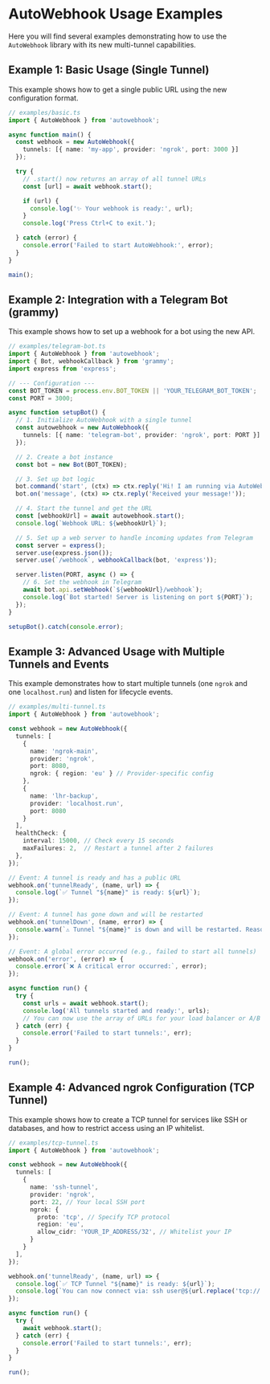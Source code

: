 # AutoWebhook Usage Examples

Here you will find several examples demonstrating how to use the `AutoWebhook` library with its new multi-tunnel capabilities.

## Example 1: Basic Usage (Single Tunnel)

This example shows how to get a single public URL using the new configuration format.

```typescript
// examples/basic.ts
import { AutoWebhook } from 'autowebhook';

async function main() {
  const webhook = new AutoWebhook({
    tunnels: [{ name: 'my-app', provider: 'ngrok', port: 3000 }]
  });

  try {
    // .start() now returns an array of all tunnel URLs
    const [url] = await webhook.start();

    if (url) {
      console.log('✨ Your webhook is ready:', url);
    }
    console.log('Press Ctrl+C to exit.');

  } catch (error) { 
    console.error('Failed to start AutoWebhook:', error);
  }
}

main();
```

## Example 2: Integration with a Telegram Bot (grammy)

This example shows how to set up a webhook for a bot using the new API.

```typescript
// examples/telegram-bot.ts
import { AutoWebhook } from 'autowebhook';
import { Bot, webhookCallback } from 'grammy';
import express from 'express';

// --- Configuration ---
const BOT_TOKEN = process.env.BOT_TOKEN || 'YOUR_TELEGRAM_BOT_TOKEN';
const PORT = 3000;

async function setupBot() {
  // 1. Initialize AutoWebhook with a single tunnel
  const autowebhook = new AutoWebhook({
    tunnels: [{ name: 'telegram-bot', provider: 'ngrok', port: PORT }]
  });

  // 2. Create a bot instance
  const bot = new Bot(BOT_TOKEN);

  // 3. Set up bot logic
  bot.command('start', (ctx) => ctx.reply('Hi! I am running via AutoWebhook!'));
  bot.on('message', (ctx) => ctx.reply('Received your message!'));

  // 4. Start the tunnel and get the URL
  const [webhookUrl] = await autowebhook.start();
  console.log(`Webhook URL: ${webhookUrl}`);

  // 5. Set up a web server to handle incoming updates from Telegram
  const server = express();
  server.use(express.json());
  server.use(`/webhook`, webhookCallback(bot, 'express'));

  server.listen(PORT, async () => {
    // 6. Set the webhook in Telegram
    await bot.api.setWebhook(`${webhookUrl}/webhook`);
    console.log(`Bot started! Server is listening on port ${PORT}`);
  });
}

setupBot().catch(console.error);
```

## Example 3: Advanced Usage with Multiple Tunnels and Events

This example demonstrates how to start multiple tunnels (one `ngrok` and one `localhost.run`) and listen for lifecycle events.

```typescript
// examples/multi-tunnel.ts
import { AutoWebhook } from 'autowebhook';

const webhook = new AutoWebhook({
  tunnels: [
    {
      name: 'ngrok-main',
      provider: 'ngrok',
      port: 8080,
      ngrok: { region: 'eu' } // Provider-specific config
    },
    {
      name: 'lhr-backup',
      provider: 'localhost.run',
      port: 8080
    }
  ],
  healthCheck: {
    interval: 15000, // Check every 15 seconds
    maxFailures: 2,  // Restart a tunnel after 2 failures
  },
});

// Event: A tunnel is ready and has a public URL
webhook.on('tunnelReady', (name, url) => {
  console.log(`✅ Tunnel "${name}" is ready: ${url}`);
});

// Event: A tunnel has gone down and will be restarted
webhook.on('tunnelDown', (name, error) => {
  console.warn(`⚠️ Tunnel "${name}" is down and will be restarted. Reason: ${error.message}`);
});

// Event: A global error occurred (e.g., failed to start all tunnels)
webhook.on('error', (error) => {
  console.error(`❌ A critical error occurred:`, error);
});

async function run() {
  try {
    const urls = await webhook.start();
    console.log('All tunnels started and ready:', urls);
    // You can now use the array of URLs for your load balancer or A/B tests
  } catch (err) {
    console.error('Failed to start tunnels:', err);
  }
}

run();
```

## Example 4: Advanced ngrok Configuration (TCP Tunnel)

This example shows how to create a TCP tunnel for services like SSH or databases, and how to restrict access using an IP whitelist.

```typescript
// examples/tcp-tunnel.ts
import { AutoWebhook } from 'autowebhook';

const webhook = new AutoWebhook({
  tunnels: [
    {
      name: 'ssh-tunnel',
      provider: 'ngrok',
      port: 22, // Your local SSH port
      ngrok: {
        proto: 'tcp', // Specify TCP protocol
        region: 'eu',
        allow_cidr: 'YOUR_IP_ADDRESS/32', // Whitelist your IP
      }
    }
  ],
});

webhook.on('tunnelReady', (name, url) => {
  console.log(`✅ TCP Tunnel "${name}" is ready: ${url}`);
  console.log(`You can now connect via: ssh user@${url.replace('tcp://', '')}`);
});

async function run() {
  try {
    await webhook.start();
  } catch (err) {
    console.error('Failed to start tunnels:', err);
  }
}

run();
```